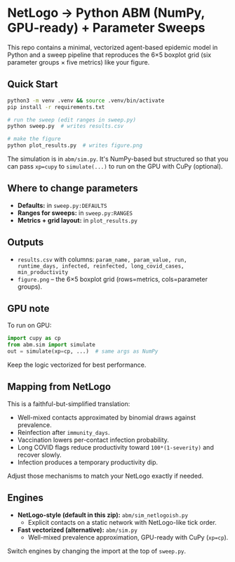 
# NetLogo → Python ABM (NumPy, GPU-ready) + Parameter Sweeps

This repo contains a minimal, vectorized agent-based epidemic model in Python and a sweep pipeline
that reproduces the 6×5 boxplot grid (six parameter groups × five metrics) like your figure.

## Quick Start

```bash
python3 -m venv .venv && source .venv/bin/activate
pip install -r requirements.txt

# run the sweep (edit ranges in sweep.py)
python sweep.py  # writes results.csv

# make the figure
python plot_results.py  # writes figure.png
```

The simulation is in `abm/sim.py`. It's NumPy-based but structured so that you can pass
`xp=cupy` to `simulate(...)` to run on the GPU with CuPy (optional).

## Where to change parameters
- **Defaults:** in `sweep.py:DEFAULTS`
- **Ranges for sweeps:** in `sweep.py:RANGES`
- **Metrics + grid layout:** in `plot_results.py`

## Outputs
- `results.csv` with columns:
  `param_name, param_value, run, runtime_days, infected, reinfected, long_covid_cases, min_productivity`
- `figure.png` – the 6×5 boxplot grid (rows=metrics, cols=parameter groups).

## GPU note
To run on GPU:
```python
import cupy as cp
from abm.sim import simulate
out = simulate(xp=cp, ...)  # same args as NumPy
```
Keep the logic vectorized for best performance.

## Mapping from NetLogo
This is a faithful-but-simplified translation:
- Well-mixed contacts approximated by binomial draws against prevalence.
- Reinfection after `immunity_days`.
- Vaccination lowers per-contact infection probability.
- Long COVID flags reduce productivity toward `100*(1-severity)` and recover slowly.
- Infection produces a temporary productivity dip.

Adjust those mechanisms to match your NetLogo exactly if needed.

## Engines

- **NetLogo-style (default in this zip):** `abm/sim_netlogoish.py`
  - Explicit contacts on a static network with NetLogo-like tick order.
- **Fast vectorized (alternative):** `abm/sim.py`
  - Well-mixed prevalence approximation, GPU-ready with CuPy (`xp=cp`).

Switch engines by changing the import at the top of `sweep.py`.
